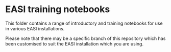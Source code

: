 # EASI training notebooks
This folder contains a range of introductory and training notebooks for use in various EASI installations.

Please note that there may be a specific branch of this repository which has been customised to suit the EASI installation which you are using. 